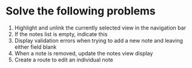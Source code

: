 # Solve the following problems 

1. Highlight and unlink the currently selected view in the
 navigation bar
2. If the notes list is empty, indicate this
3. Display validation errors when trying to add a new note
 and leaving either field blank
4. When a note is removed, update the notes view display
5. Create a route to edit an individual note

